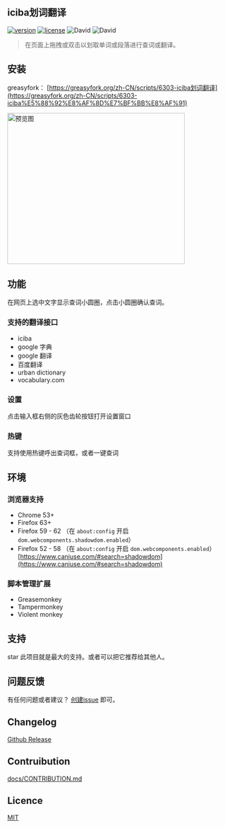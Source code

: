 ## iciba划词翻译

[![version](https://img.shields.io/github/package-json/v/Firefox-Pro-Coding/iciba-translate-userscript.svg?style=flat-square)](https://greasyfork.org/zh-CN/scripts/6303-iciba)
[![license](https://img.shields.io/badge/license-MIT-green.svg?longCache=true&style=flat-square)](LICENSE)
![David](https://img.shields.io/david/Firefox-Pro-Coding/iciba-translate-userscript.svg?style=flat-square)
![David](https://img.shields.io/david/dev/Firefox-Pro-Coding/iciba-translate-userscript.svg?style=flat-square)

> 在页面上拖拽或双击以划取单词或段落进行查词或翻译。

## 安装
greasyfork： [https://greasyfork.org/zh-CN/scripts/6303-iciba划词翻译](https://greasyfork.org/zh-CN/scripts/6303-iciba%E5%88%92%E8%AF%8D%E7%BF%BB%E8%AF%91)

<img height="342" width="402" title="预览图" src="https://user-images.githubusercontent.com/2271900/59867539-06965f00-93c1-11e9-9754-dec7333ba036.gif" />

## 功能
在网页上选中文字显示查词小圆圈，点击小圆圈确认查词。

### 支持的翻译接口
- iciba
- google 字典
- google 翻译
- 百度翻译
- urban dictionary
- vocabulary.com

### 设置
点击输入框右侧的灰色齿轮按钮打开设置窗口

### 热键
支持使用热键呼出查词框，或者一键查词

## 环境
### 浏览器支持
- Chrome 53+
- Firefox 63+
- Firefox 59 - 62 （在 `about:config` 开启 `dom.webcomponents.shadowdom.enabled`）
- Firefox 52 - 58 （在 `about:config` 开启 `dom.webcomponents.enabled`）
  [https://www.caniuse.com/#search=shadowdom](https://www.caniuse.com/#search=shadowdom)

### 脚本管理扩展
- Greasemonkey
- Tampermonkey
- Violent monkey

## 支持
star 此项目就是最大的支持。或者可以把它推荐给其他人。

## 问题反馈
有任何问题或者建议？
[创建issue](https://github.com/Firefox-Pro-Coding/iciba-translate-userscript/issues)
即可。

## Changelog
[Github Release](https://github.com/Firefox-Pro-Coding/iciba-translate-userscript/releases)

## Contruibution
[docs/CONTRIBUTION.md](docs/CONTRIBUTING.md)

## Licence
[MIT](LICENSE)

